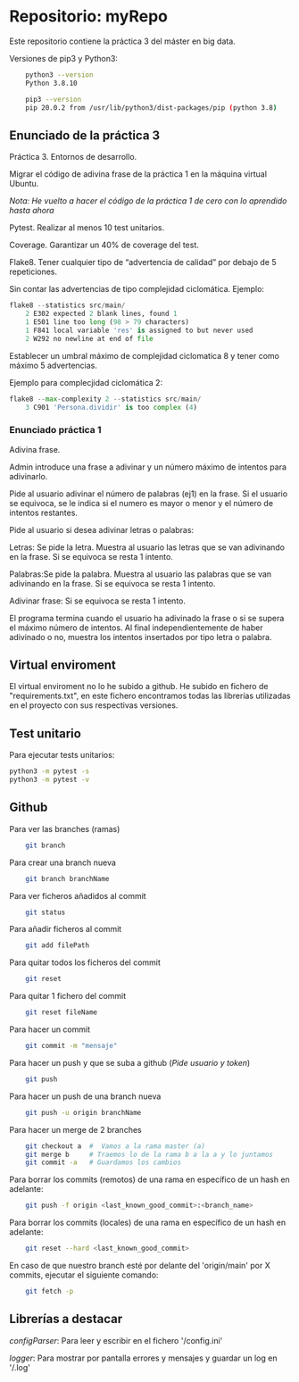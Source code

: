 # Repositorio: myRepo
Este repositorio contiene la práctica 3 del máster en big data.

Versiones de pip3 y Python3:

```bash
    python3 --version
    Python 3.8.10

    pip3 --version
    pip 20.0.2 from /usr/lib/python3/dist-packages/pip (python 3.8)
```


## Enunciado de la práctica 3
Práctica 3. Entornos de desarrollo. 

Migrar el código de adivina frase de la práctica 1 en la máquina virtual Ubuntu.

*Nota: He vuelto a hacer el código de la práctica 1 de cero con lo aprendido hasta ahora*

Pytest. Realizar al menos 10 test unitarios.

Coverage. Garantizar un 40% de coverage del test.

Flake8. Tener cualquier tipo de “advertencia de calidad” por debajo de 5 repeticiones.

Sin contar las advertencias de tipo complejidad ciclomática.
Ejemplo:

```python
flake8 --statistics src/main/
    2 E302 expected 2 blank lines, found 1
    1 E501 line too long (98 > 79 characters)
    1 F841 local variable 'res' is assigned to but never used
    2 W292 no newline at end of file
```

Establecer un umbral máximo de complejidad ciclomatica 8 y tener como máximo 5
advertencias.

Ejemplo para complecjidad ciclomática 2:


```python
flake8 --max-complexity 2 --statistics src/main/
    3 C901 'Persona.dividir' is too complex (4)
```

### Enunciado práctica 1
Adivina frase.

Admin introduce una frase a adivinar y un número máximo de intentos para adivinarlo.

Pide al usuario adivinar el número de palabras (ej1) en la frase. Si el usuario se equivoca, se le indica si el numero es mayor o menor y el número de intentos restantes.

Pide al usuario si desea adivinar letras o palabras:

Letras: Se pide la letra. Muestra al usuario las letras que se van adivinando en la frase. Si se equivoca se resta 1 intento.

Palabras:Se pide la palabra. Muestra al usuario las palabras que se van adivinando en la frase. Si se equivoca se resta 1 intento.

Adivinar frase: Si se equivoca se resta 1 intento.

El programa termina cuando el usuario ha adivinado la frase o si se supera el máximo número de intentos. Al final independientemente de haber adivinado o no, muestra los intentos insertados por tipo letra o palabra.

## Virtual enviroment
El virtual enviroment no lo he subido a github. He subido en fichero
de "requirements.txt", en este fichero encontramos todas las librerías
utilizadas en el proyecto con sus respectivas versiones.

## Test unitario
Para ejecutar tests unitarios:

```bash
python3 -m pytest -s
python3 -m pytest -v
```

## Github
Para ver las branches (ramas)
```bash
    git branch
```
Para crear una branch nueva
```bash
    git branch branchName
```
Para ver ficheros añadidos al commit
```bash
    git status
```
Para añadir ficheros al commit
```bash
    git add filePath
```
Para quitar todos los ficheros del commit
```bash
    git reset
```
Para quitar 1 fichero del commit
```bash
    git reset fileName
```
Para hacer un commit
```bash
    git commit -m "mensaje"
```
Para hacer un push y que se suba a github (*Pide usuario y token*)
```bash
    git push
```
Para hacer un push de una branch nueva
```bash
    git push -u origin branchName
```
Para hacer un merge de 2 branches
```bash
    git checkout a  #  Vamos a la rama master (a)
    git merge b     # Traemos lo de la rama b a la a y lo juntamos
    git commit -a   # Guardamos los cambios
```
Para borrar los commits (remotos) de una rama en específico de un hash en adelante:
```bash
    git push -f origin <last_known_good_commit>:<branch_name>
```
Para borrar los commits (locales) de una rama en específico de un hash en adelante:
```bash
    git reset --hard <last_known_good_commit>
```
En caso de que nuestro branch esté por delante del 'origin/main' por X commits,
ejecutar el siguiente comando:
```bash
    git fetch -p
```
## Librerías a destacar

*configParser*: Para leer y escribir en el fichero '/config.ini'

*logger*: Para mostrar por pantalla errores y mensajes y guardar un log en '/.log'
